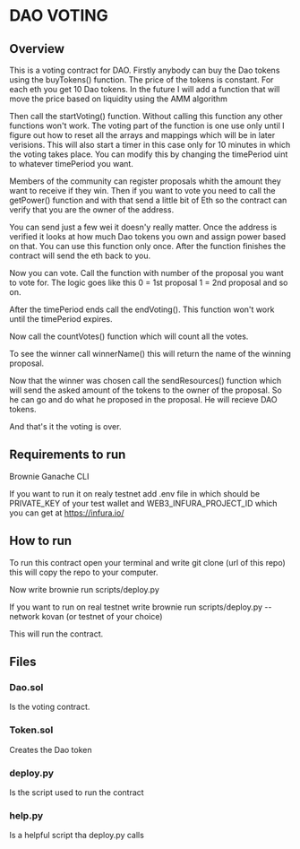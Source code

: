 # DAO VOTING

## Overview

This is a voting contract for DAO. Firstly anybody can buy the Dao tokens using the buyTokens() function. The price of the tokens is constant. For each eth you get 10 Dao tokens. In the future I will add a function that will move the price based on liquidity using the AMM algorithm

Then call the startVoting() function. Without calling this function any other functions won't work. The voting part of the function is one use only until I figure out how to reset all the arrays and mappings which will be in later verisions. This will also start a timer in this case only for 10 minutes in which the voting takes place. You can modify this by changing the timePeriod uint to whatever timePeriod you want.

Members of the community can register proposals whith the amount they want to receive if they win. 
Then if you want to vote you need to call the getPower() function and with that send a little bit of Eth so the contract can verify that you are the owner of the address. 

You can send just a few wei it doesn'y really matter. Once the address is verified it looks at how much Dao tokens you own and assign power based on that. You can use this function only once. After the function finishes the contract will send the eth back to you.

Now you can vote. Call the function with number of the proposal you want to vote for. The logic goes like this 0 = 1st proposal 1 = 2nd proposal and so on.

After the timePeriod ends call the endVoting(). This function won't work until the timePeriod expires.

Now call the countVotes() function which will count all the votes.

To see the winner call winnerName() this will return the name of the winning proposal. 

Now that the winner was chosen call the sendResources() function which will send the asked amount of the tokens to the owner of the proposal. So he can go and do what he proposed in the proposal. He will recieve DAO tokens.

And that's it the voting is over.







## Requirements to run

Brownie
Ganache CLI

If you want to run it on realy testnet add .env file in which should be PRIVATE_KEY of your test wallet and WEB3_INFURA_PROJECT_ID 
which you can get at https://infura.io/







## How to run

To run this contract open your terminal and write git clone (url of this repo) this will copy the repo to your computer.

Now write brownie run scripts/deploy.py

If you want to run on real testnet write brownie run scripts/deploy.py --network kovan (or testnet of your choice) 

This will run the contract.





## Files

### Dao.sol
Is the voting contract.

### Token.sol
Creates the Dao token

### deploy.py
Is the script used to run the contract

### help.py
Is a helpful script tha deploy.py calls